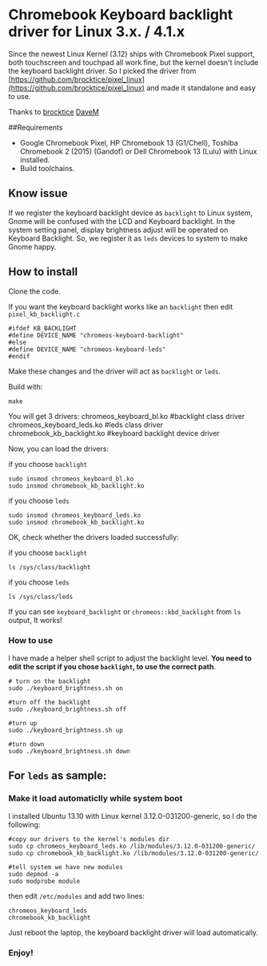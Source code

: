 # Chromebook Keyboard backlight driver for Linux 3.x. / 4.1.x

Since the newest Linux Kernel (3.12) ships with Chromebook Pixel support, both touchscreen and touchpad all work fine, but the kernel doesn't include the keyboard backlight driver. So I picked the driver from [https://github.com/brocktice/pixel_linux](https://github.com/brocktice/pixel_linux) and made it standalone and easy to use.

Thanks to [brocktice](http://blog.brocktice.com/2013/03/09/running-debian-wheezy-7-0-on-the-chromebook-pixel/)
[DaveM](http://vger.kernel.org/~davem/chromebook_pixel_linux.txt)

##Requirements
* Google Chromebook Pixel, HP Chromebook 13 (G1/Chell), Toshiba Chromebook 2 (2015) (Gandof) or Dell Chromebook 13 (Lulu) with Linux installed.
* Build toolchains.  

## Know issue

If we register the keyboard backlight device as `backlight` to Linux system, Gnome will be confused with the LCD and Keyboard backlight. In the system setting panel, display brightness adjust will be operated on Keyboard Backlight.
So, we register it as `leds` devices to system to make Gnome happy.

## How to install

Clone the code.

If you want the keyboard backlight works like an `backlight` then edit `pixel_kb_backlight.c` 

	#ifdef KB_BACKLIGHT
	#define DEVICE_NAME "chromeos-keyboard-backlight"
	#else
	#define DEVICE_NAME "chromeos-keyboard-leds"
	#endif

Make these changes and the driver will act as `backlight` or `leds`.

Build with:

	make

You will get 3 drivers:
	chromeos_keyboard_bl.ko  	#backlight class driver
	chromeos_keyboard_leds.ko   #leds class driver
	chromebook_kb_backlight.ko		#keyboard backlight device driver
	
Now, you can load the drivers:

if you choose `backlight`

	sudo insmod chromeos_keyboard_bl.ko
	sudo insmod chromebook_kb_backlight.ko

if you choose `leds`

	sudo insmod chromeos_keyboard_leds.ko
	sudo insmod chromebook_kb_backlight.ko

OK, check whether the drivers loaded successfully:

if you choose `backlight`

	ls /sys/class/backlight
	
if you choose `leds`

	ls /sys/class/leds
	

If you can see `keyboard_backlight` or `chromeos::kbd_backlight` from `ls` output, It works!

### How to use

I have made a helper shell script to adjust the backlight level. **You need to edit the script if you chose `backlight`, to use the correct path**.

	# turn on the backlight
	sudo ./keyboard_brightness.sh on
	
	#turn off the backlight
	sudo ./keyboard_brightness.sh off
	
	#turn up 
	sudo ./keyboard_brightness.sh up
	
	#turn down
	sudo ./keyboard_brightness.sh down
	


## For `leds` as sample:

### Make it load automaticlly while system boot

I installed Ubuntu 13.10 with Linux kernel 3.12.0-031200-generic, so I do the following:

	#copy our drivers to the kernel's modules dir
	sudo cp chromeos_keyboard_leds.ko /lib/modules/3.12.0-031200-generic/
	sudo cp chromebook_kb_backlight.ko /lib/modules/3.12.0-031200-generic/
	
	#tell system we have new modules
	sudo depmod -a
	sudo modprobe module
	
then edit `/etc/modules` and add two lines:

	chromeos_keyboard_leds
	chromebook_kb_backlight

Just reboot the laptop, the keyboard backlight driver will load automatically.

### Enjoy!
